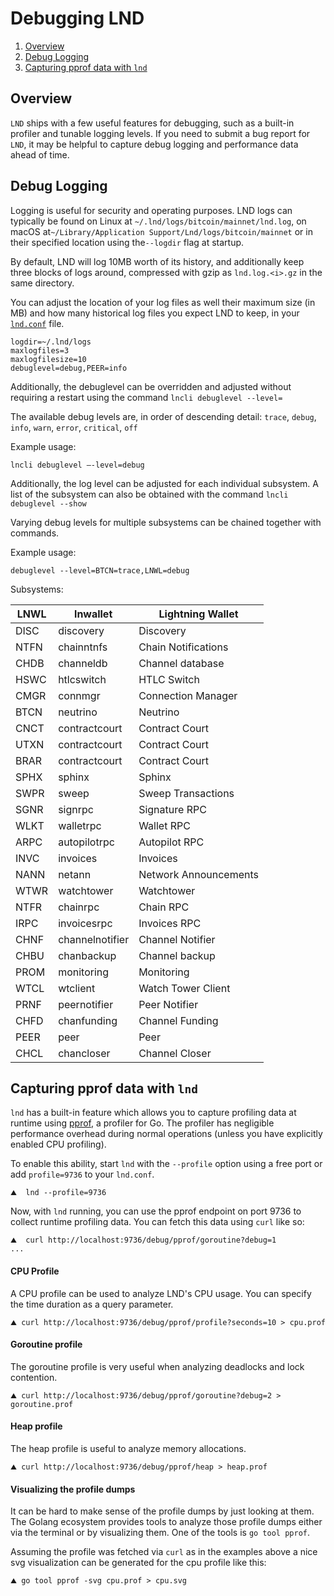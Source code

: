 # Debugging LND

1. [Overview](debugging\_lnd.md#overview)
2. [Debug Logging](debugging\_lnd.md#debug-logging)
3. [Capturing pprof data with `lnd`](debugging\_lnd.md#capturing-pprof-data-with-lnd)

## Overview

`LND` ships with a few useful features for debugging, such as a built-in profiler and tunable logging levels. If you need to submit a bug report for `LND`, it may be helpful to capture debug logging and performance data ahead of time.

## Debug Logging

Logging is useful for security and operating purposes. LND logs can typically be found on Linux at `~/.lnd/logs/bitcoin/mainnet/lnd.log`, on macOS at ​​`~/Library/Application Support/Lnd/logs/bitcoin/mainnet` or in their specified location using the`--logdir` flag at startup.

By default, LND will log 10MB worth of its history, and additionally keep three blocks of logs around, compressed with gzip as `lnd.log.<i>.gz` in the same directory.

You can adjust the location of your log files as well their maximum size (in MB) and how many historical log files you expect LND to keep, in your [`lnd.conf`](lnd.conf.md) file.

`logdir=~/.lnd/logs`\
`maxlogfiles=3`\
`maxlogfilesize=10`\
`debuglevel=debug,PEER=info`

Additionally, the debuglevel can be overridden and adjusted without requiring a restart using the command `lncli debuglevel --level=`

The available debug levels are, in order of descending detail: `trace`, `debug`, `info`, `warn`, `error`, `critical`, `off`

Example usage:

`lncli debuglevel –-level=debug`

Additionally, the log level can be adjusted for each individual subsystem. A list of the subsystem can also be obtained with the command `lncli debuglevel --show`

Varying debug levels for multiple subsystems can be chained together with commands.

Example usage:

`debuglevel --level=BTCN=trace,LNWL=debug`

Subsystems:

| LNWL | lnwallet        | Lightning Wallet      |
| ---- | --------------- | --------------------- |
| DISC | discovery       | Discovery             |
| NTFN | chainntnfs      | Chain Notifications   |
| CHDB | channeldb       | Channel database      |
| HSWC | htlcswitch      | HTLC Switch           |
| CMGR | connmgr         | Connection Manager    |
| BTCN | neutrino        | Neutrino              |
| CNCT | contractcourt   | Contract Court        |
| UTXN | contractcourt   | Contract Court        |
| BRAR | contractcourt   | Contract Court        |
| SPHX | sphinx          | Sphinx                |
| SWPR | sweep           | Sweep Transactions    |
| SGNR | signrpc         | Signature RPC         |
| WLKT | walletrpc       | Wallet RPC            |
| ARPC | autopilotrpc    | Autopilot RPC         |
| INVC | invoices        | Invoices              |
| NANN | netann          | Network Announcements |
| WTWR | watchtower      | Watchtower            |
| NTFR | chainrpc        | Chain RPC             |
| IRPC | invoicesrpc     | Invoices RPC          |
| CHNF | channelnotifier | Channel Notifier      |
| CHBU | chanbackup      | Channel backup        |
| PROM | monitoring      | Monitoring            |
| WTCL | wtclient        | Watch Tower Client    |
| PRNF | peernotifier    | Peer Notifier         |
| CHFD | chanfunding     | Channel Funding       |
| PEER | peer            | Peer                  |
| CHCL | chancloser      | Channel Closer        |

## Capturing pprof data with `lnd`

`lnd` has a built-in feature which allows you to capture profiling data at runtime using [pprof](https://golang.org/pkg/runtime/pprof/), a profiler for Go. The profiler has negligible performance overhead during normal operations (unless you have explicitly enabled CPU profiling).

To enable this ability, start `lnd` with the `--profile` option using a free port or add `profile=9736` to your `lnd.conf`.

```
⛰  lnd --profile=9736
```

Now, with `lnd` running, you can use the pprof endpoint on port 9736 to collect runtime profiling data. You can fetch this data using `curl` like so:

```
⛰  curl http://localhost:9736/debug/pprof/goroutine?debug=1
...
```

#### CPU Profile

A CPU profile can be used to analyze LND's CPU usage. You can specify the time duration as a query parameter.

```
⛰ curl http://localhost:9736/debug/pprof/profile?seconds=10 > cpu.prof
```

#### **Goroutine profile**

The goroutine profile is very useful when analyzing deadlocks and lock contention.

```
⛰ curl http://localhost:9736/debug/pprof/goroutine?debug=2 > goroutine.prof
```

#### **Heap profile**

The heap profile is useful to analyze memory allocations.

```
⛰ curl http://localhost:9736/debug/pprof/heap > heap.prof
```

#### **Visualizing the profile dumps**

It can be hard to make sense of the profile dumps by just looking at them. The Golang ecosystem provides tools to analyze those profile dumps either via the terminal or by visualizing them. One of the tools is `go tool pprof`.

Assuming the profile was fetched via `curl` as in the examples above a nice svg visualization can be generated for the cpu profile like this:

```
⛰ go tool pprof -svg cpu.prof > cpu.svg
```
